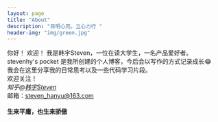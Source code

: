 ```yaml
---
layout: page
title: "About"
description: "目明心亮，立心力行 " 
header-img: "img/green.jpg"
---
```


你好！
欢迎！
    我是韩宇Steven，一位在读大学生，一名产品爱好者。<br>
    stevenhy's pocket 是我所创建的个人博客，今后会以写作的方式记录成长😂<br>
    我会在这里分享我的日常思考以及一些代码学习片段。<br>
    欢迎关注！<br>
    *知乎@[韩宇Steven](https://www.zhihu.com/people/c1e85daac6b0365886847c3abd9ebcbe)*    
    邮箱：<steven_hanyu@163.com><br><br>
    **生来平庸，也生来骄傲**


    


    






